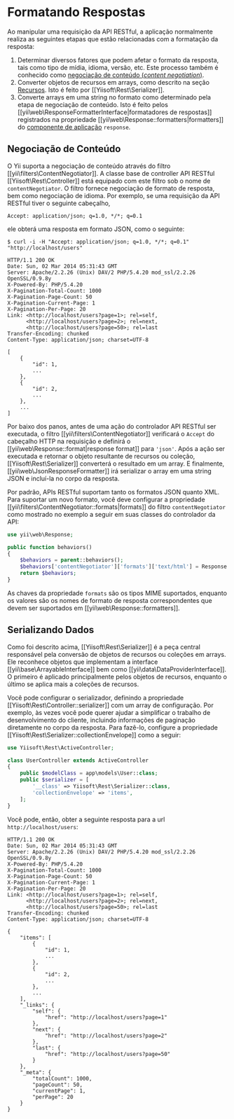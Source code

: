 Formatando Respostas
===================

Ao manipular uma requisição da API RESTful, a aplicação normalmente realiza as seguintes etapas que estão relacionadas com a formatação da resposta:

1. Determinar diversos fatores que podem afetar o formato da resposta, tais como tipo de mídia, idioma, versão, etc. Este processo também é conhecido como [negociação de conteúdo (*content negotiation*)](http://en.wikipedia.org/wiki/Content_negotiation).
2. Converter objetos de recursos em arrays, como descrito na seção [Recursos](rest-resources.md). Isto é feito por [[Yiisoft\Rest\Serializer]].
3. Converte arrays em uma string no formato como determinado pela etapa de negociação de conteúdo. Isto é feito pelos [[yii\web\ResponseFormatterInterface|formatadores de respostas]] registrados na propriedade [[yii\web\Response::formatters|formatters]] do [componente de aplicação](structure-application-components.md) `response`.


## Negociação de Conteúdo <span id="content-negotiation"></span>

O Yii suporta a negociação de conteúdo através do filtro [[yii\filters\ContentNegotiator]]. A classe base de controller API RESTful [[Yiisoft\Rest\Controller]] está equipado com este filtro sob o nome de `contentNegotiator`. O filtro fornece negociação de formato de resposta, bem como negociação de idioma. Por exemplo, se uma requisição da API RESTful tiver o seguinte cabeçalho,

```
Accept: application/json; q=1.0, */*; q=0.1
```

ele obterá uma resposta em formato JSON, como o seguinte:

```
$ curl -i -H "Accept: application/json; q=1.0, */*; q=0.1" "http://localhost/users"

HTTP/1.1 200 OK
Date: Sun, 02 Mar 2014 05:31:43 GMT
Server: Apache/2.2.26 (Unix) DAV/2 PHP/5.4.20 mod_ssl/2.2.26 OpenSSL/0.9.8y
X-Powered-By: PHP/5.4.20
X-Pagination-Total-Count: 1000
X-Pagination-Page-Count: 50
X-Pagination-Current-Page: 1
X-Pagination-Per-Page: 20
Link: <http://localhost/users?page=1>; rel=self,
      <http://localhost/users?page=2>; rel=next,
      <http://localhost/users?page=50>; rel=last
Transfer-Encoding: chunked
Content-Type: application/json; charset=UTF-8

[
    {
        "id": 1,
        ...
    },
    {
        "id": 2,
        ...
    },
    ...
]
```

Por baixo dos panos, antes de uma ação do controlador API RESTful ser executada, o filtro [[yii\filters\ContentNegotiator]] verificará o `Accept` do cabeçalho HTTP na requisição e definirá o [[yii\web\Response::format|response format]] para `'json'`. Após a ação ser executada e retornar o objeto resultante de recursos ou coleção, [[Yiisoft\Rest\Serializer]] converterá o resultado em um array. E finalmente, [[yii\web\JsonResponseFormatter]] irá serializar o array em uma string JSON e incluí-la no corpo da resposta.

Por padrão, APIs RESTful suportam tanto os formatos JSON quanto XML. Para suportar um novo formato, você deve configurar a propriedade [[yii\filters\ContentNegotiator::formats|formats]] do filtro `contentNegotiator` como mostrado no exemplo a seguir em suas classes do controlador da API:

```php
use yii\web\Response;

public function behaviors()
{
    $behaviors = parent::behaviors();
    $behaviors['contentNegotiator']['formats']['text/html'] = Response::FORMAT_HTML;
    return $behaviors;
}
```


As chaves da propriedade `formats` são os tipos MIME suportados, enquanto os valores são os nomes de formato de resposta correspondentes que devem ser suportados em
 [[yii\web\Response::formatters]].


## Serializando Dados <span id="data-serializing"></span>

Como foi descrito acima, [[Yiisoft\Rest\Serializer]] é a peça central responsável pela conversão de objetos de recursos ou coleções em arrays. Ele reconhece objetos que implementam a interface [[yii\base\ArrayableInterface]] bem como [[yii\data\DataProviderInterface]]. O primeiro é aplicado principalmente pelos objetos de recursos, enquanto o último se aplica mais a coleções de recursos.

Você pode configurar o serializador, definindo a propriedade [[Yiisoft\Rest\Controller::serializer]] com um array de configuração.
Por exemplo, às vezes você pode querer ajudar a simplificar o trabalho de desenvolvimento do cliente, incluindo informações de paginação diretamente no corpo da resposta. Para fazê-lo, configure a propriedade [[Yiisoft\Rest\Serializer::collectionEnvelope]] como a seguir:

```php
use Yiisoft\Rest\ActiveController;

class UserController extends ActiveController
{
    public $modelClass = app\models\User::class;
    public $serializer = [
        '__class' => Yiisoft\Rest\Serializer::class,
        'collectionEnvelope' => 'items',
    ];
}
```

Você pode, então, obter a seguinte resposta para a url `http://localhost/users`:

```
HTTP/1.1 200 OK
Date: Sun, 02 Mar 2014 05:31:43 GMT
Server: Apache/2.2.26 (Unix) DAV/2 PHP/5.4.20 mod_ssl/2.2.26 OpenSSL/0.9.8y
X-Powered-By: PHP/5.4.20
X-Pagination-Total-Count: 1000
X-Pagination-Page-Count: 50
X-Pagination-Current-Page: 1
X-Pagination-Per-Page: 20
Link: <http://localhost/users?page=1>; rel=self,
      <http://localhost/users?page=2>; rel=next,
      <http://localhost/users?page=50>; rel=last
Transfer-Encoding: chunked
Content-Type: application/json; charset=UTF-8

{
    "items": [
        {
            "id": 1,
            ...
        },
        {
            "id": 2,
            ...
        },
        ...
    ],
    "_links": {
        "self": {
            "href": "http://localhost/users?page=1"
        },
        "next": {
            "href": "http://localhost/users?page=2"
        },
        "last": {
            "href": "http://localhost/users?page=50"
        }
    },
    "_meta": {
        "totalCount": 1000,
        "pageCount": 50,
        "currentPage": 1,
        "perPage": 20
    }
}
```

